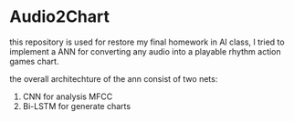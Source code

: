 # Audio2Chart

this repository is used for restore my final homework in AI class, I tried to implement a ANN for converting any audio into a playable rhythm action games chart.

the overall architechture of the ann consist of two nets:

1. CNN for analysis MFCC
2. Bi-LSTM for generate charts
